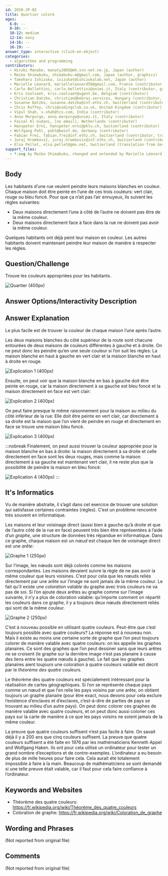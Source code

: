 ```yaml
---
id: 2020-JP-02
title: Quartier coloré
ages:
  6-8: --
  8-10: --
  10-12: medium
  12-14: easy
  14-16: --
  16-19: --
answer_type: interactive (click-on-object)
categories:
  - algorithms and programming
contributors:
  - Hiroki Manabe, manaty2005@mh.scn-net.ne.jp, Japan (author)
  - Maiko Shimabuku, shimabuku.m@gmail.com, Japan (author, graphics)
  - Takeharu Ishizuka, isizukat@ishizukalab.net, Japan (author)
  - Marielle Léonard, marielleleonard59@gmail.com, France (contributor, graphics)
  - Carlo Bellettini, carlo.bellettini@unimi.it, Italy (contributor, graphics)
  - Kris Coolsaet, kris.coolsaet@ugent.be, Belgium (contributor)
  - Christian Datzko, christian@bebras.services, Hungary (contributor, graphics)
  - Susanne Datzko, susanne.datzko@inf.ethz.ch, Switzerland (contributor, graphics)
  - Chris Roffey, chris@codingclub.co.uk, United Kingdom (contributor)
  - Vipul Shah, v.shah@tcs.com, India (contributor)
  - Anna Morpurgo, anna.morpurgo@unimi.it, Italy (contributor)
  - Faisal Al-Sudani, [no email], Netherlands (contributor)
  - Hanspeter Erni, hanspeter.erni@phlu.ch, Switzerland (contributor)
  - Wolfgang Pohl, pohl@bwinf.de, Germany (contributor)
  - Fabian Frei, fabian.frei@inf.ethz.ch, Switzerland (contributor, translation from English into German)
  - Juraj Hromkovič, juraj.hromkovic@inf.ethz.ch, Switzerland (contributor)
  - Elsa Pellet, elsa.pellet@gmx.net, Switzerland (translation from German into French)
support_files:
  - *.svg by Maiko Shimabuku, changed and extended by Marielle Léonard, made interactive by Carlo Bellettini, changed and improved and made interactive by Susanne Datzko, based on work by Christian Datzko
---
```



## Body

Les habitants d’une rue veulent peindre leurs maisons blanches en couleur. Chaque maison doit être peinte en l’une de ces trois couleurs: vert clair, rouge ou bleu foncé. Pour que ça n’ait pas l’air ennuyeux, ils suivent les règles suivantes:
 - Deux maisons directement l’une à côté de l’autre ne doivent pas être de la même couleur.
 - Deux maisons directement face à face dans la rue ne doivent pas avoir la même couleur.

Quelques habitants ont déjà peint leur maison en couleur. Les autres habitants doivent maintenant peindre leur maison de manière à respecter les règles.


## Question/Challenge

Trouve les couleurs appropriées pour les habitants.

![](graphics/2020-JP-02_taskbody-interactive.svg "Quartier (400px)")


## Answer Options/Interactivity Description

<!-- empty -->


## Answer Explanation

Le plus facile est de trouver la couleur de chaque maison l’une après l’autre.

Les deux maisons blanches du côté supérieur de la route sont chacune entourées de deux maisons de couleurs différentes à gauche et à droite. On ne peut donc les peindre qu’en une seule couleur si l’on suit les règles: La maison blanche en haut à gauche en vert clair et la maison blanche en haut à droite en rouge.

![](graphics/2020-JP-02_solution1-interactive.svg "Explication 1 (400px)")

Ensuite, on peut voir que la maison blanche en bas à gauche doit être peinte en rouge, car la maison directement à sa gauche est bleu foncé et la maison directement en face est vert clair:

![](graphics/2020-JP-02_solution2-interactive.svg "Explication 2 (400px)")

On peut faire presque le même raisonnement pour la maison au milieu du côté inférieur de la rue: Elle doit être peinte en vert clair, car directement à sa droite est la maison que l’on vient de peindre en rouge et directement en face se trouve une maison bleu foncé.

![](graphics/2020-JP-02_solution3-interactive.svg "Explication 3 (400px)")

:::nobreak
Finalement, on peut aussi trouver la couleur appropriée pour la maison blanche en bas à droite: la maison directement à sa droite et celle directement en face sont les deux rouges, mais comme la maison directement à sa gauche est maintenant vert clair, il ne reste plus que la possibilité de peindre la maison en bleu foncé:

![](graphics/2020-JP-02_solution4-interactive.svg "Explication 4 (400px)")
:::


## It's Informatics

Vu de manière abstraite, il s’agit dans cet exercice de trouver une solution qui satisfasse certaines contraintes (règles). C’est un problème rencontré très souvent en informatique.

Les maisons et leur voisinage direct (aussi bien à gauche qu’à droite et que de l’autre côté de la rue en face) peuvent très bien être représentées à l’aide d’un _graphe_, une structure de données très répandue en informatique. Dans ce graphe, chaque maison est un _nœud_ est chaque lien de voisinage direct est une _arête_:

![](graphics/2020-JP-02_itsinformatics1.svg "Graphe 1 (250px)")

Sur l’image, les nœuds sont déjà colorés comme les maisons correspondantes. Les maisons devaient suivre la règle de ne pas avoir la même couleur que leurs voisines. C’est pour cela que les nœuds reliés directement par une arête sur l’image ne sont jamais de la même couleur. Le fait qu’il existe une _coloration valable_ du graphe avec trois couleurs ne va pas de soi. Si l’on ajoute deux arêtes au graphe comme sur l’image suivante, il n’y a plus de coloration valable: qu’importe comment on répartit les couleurs dans ce graphe, il y a toujours deux nœuds directement reliés qui sont de la même couleur.

![](graphics/2020-JP-02_itsinformatics2.svg "Graphe 2 (250px)")

C’est à nouveau possible en utilisant quatre couleurs. Peut-être que c’est toujours possible avec quatre couleurs? La réponse est à nouveau non. Mais il existe au moins une certaine sorte de graphe que l’on peut toujours colorer de manière valable avec quatre couleurs: on les appelle les graphes planaires. Ce sont des graphes que l’on peut dessiner sans que leurs arêtes ne se croisent (le graphe sur la dernière image n’est pas planaire à cause des liens entre les quatre nœuds à gauche). Le fait que les graphes planaires aient toujours une coloration à quatre couleurs valable est décrit par le _théorème des quatre couleurs_.

Le théorème des quatre couleurs est spécialement intéressant pour la réalisation de cartes géographiques. Si l’on se représente chaque pays comme un nœud et que l’on relie les pays voisins par une arête, on obtient toujours un graphe planaire (pour être exact, nous devons pour cela exclure l’existence d’enclaves et d’exclaves, c’est-à-dire de parties de pays se trouvant au milieu d’un autre pays). On peut donc colorer ces graphes de manière valable avec quatre couleurs, et on peut donc aussi colorier ces pays sur la carte de manière à ce que les pays voisins ne soient jamais de la même couleur.

La preuve que quatre couleurs suffisent n’est pas facile à faire. On savait déjà il y a 200 ans que cinq couleurs suffisent. La preuve que quatre couleurs suffisent a été faite en 1976 par les mathématiciens Kenneth Appel and Wolfgang Haken. Ils ont pour cela utilisé un ordinateur pour tester un grand nombre d’exceptions et de contre-exemples. L’ordinateur a eu besoin de plus de mille heures pour faire cela. Cela aurait été totalement impossible à faire à la main. Beaucoup de mathématiciens se sont demandé si une telle preuve était valable, car il faut pour cela faire confiance à l’ordinateur.


## Keywords and Websites

 - Théorème des quatre couleurs: https://fr.wikipedia.org/wiki/Théorème_des_quatre_couleurs
 - Coloration de graphe: https://fr.wikipedia.org/wiki/Coloration_de_graphe


## Wording and Phrases

(Not reported from original file)


## Comments

(Not reported from original file)
